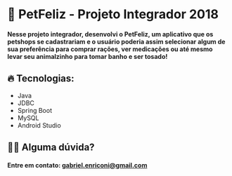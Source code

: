 <h1>🐶 PetFeliz - Projeto Integrador 2018</h1>
<h4>Nesse projeto integrador, desenvolvi o PetFeliz, um aplicativo que os petshops se cadastrariam e o usuário poderia assim selecionar algum de sua preferência para comprar rações, ver medicações ou até mesmo levar seu animalzinho para tomar banho e ser tosado!</h4>
 
<h2>🔥 Tecnologias: </h2>
<ul>
  <li>Java</li>
  <li>JDBC</li>
  <li>Spring Boot</li>
  <li>MySQL</li>
  <li>Android Studio</li>
</ul>
  
<h2>🙆‍♀️ Alguma dúvida?</h2>
<h4>Entre em contato: <a href="mailto:gabriel.enriconi@gmail.com">gabriel.enriconi@gmail.com</a></h4>
